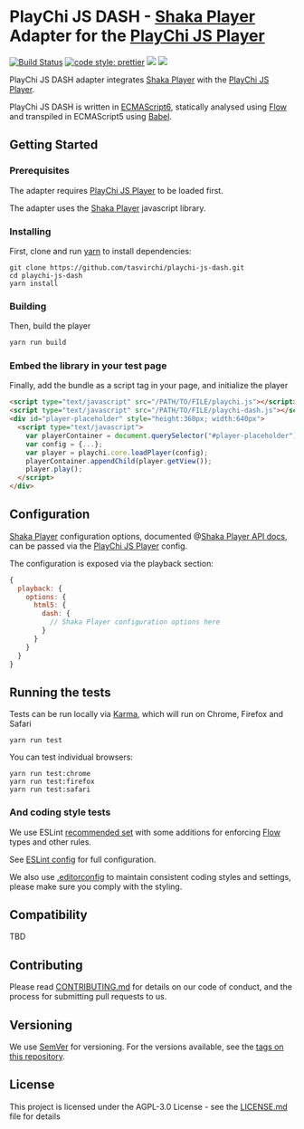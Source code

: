 # PlayChi JS DASH - [Shaka Player] Adapter for the [PlayChi JS Player]

[![Build Status](https://github.com/tasvirchi/playchi-js-dash/actions/workflows/run_canary_full_flow.yaml/badge.svg)](https://github.com/tasvirchi/playchi-js-dash/actions/workflows/run_canary_full_flow.yaml)
[![code style: prettier](https://img.shields.io/badge/code_style-prettier-ff69b4.svg?style=flat-square)](https://github.com/prettier/prettier)
[![](https://img.shields.io/npm/v/@playchi-js/playchi-js-dash/latest.svg)](https://www.npmjs.com/package/@playchi-js/playchi-js-dash)
[![](https://img.shields.io/npm/v/@playchi-js/playchi-js-dash/canary.svg)](https://www.npmjs.com/package/@playchi-js/playchi-js-dash/v/canary)

PlayChi JS DASH adapter integrates [Shaka Player] with the [PlayChi JS Player].

PlayChi JS DASH is written in [ECMAScript6], statically analysed using [Flow] and transpiled in ECMAScript5 using [Babel].

[shaka player]: https://github.com/google/shaka-player
[shaka player api docs]: https://shaka-player-demo.appspot.com/docs/api/index.html
[flow]: https://flow.org/
[ecmascript6]: https://github.com/ericdouglas/ES6-Learning#articles--tutorials
[babel]: https://babeljs.io

## Getting Started

### Prerequisites

The adapter requires [PlayChi JS Player] to be loaded first.

The adapter uses the [Shaka Player] javascript library.

[playchi js player]: https://github.com/tasvirchi/playchi-js

### Installing

First, clone and run [yarn] to install dependencies:

[yarn]: https://yarnpkg.com/lang/en/

```
git clone https://github.com/tasvirchi/playchi-js-dash.git
cd playchi-js-dash
yarn install
```

### Building

Then, build the player

```javascript
yarn run build
```

### Embed the library in your test page

Finally, add the bundle as a script tag in your page, and initialize the player

```html
<script type="text/javascript" src="/PATH/TO/FILE/playchi.js"></script>
<script type="text/javascript" src="/PATH/TO/FILE/playchi-dash.js"></script>
<div id="player-placeholder" style="height:360px; width:640px">
  <script type="text/javascript">
    var playerContainer = document.querySelector("#player-placeholder");
    var config = {...};
    var player = playchi.core.loadPlayer(config);
    playerContainer.appendChild(player.getView());
    player.play();
  </script>
</div>
```

## Configuration

[Shaka Player] configuration options, documented @[Shaka Player API docs], can be passed via the [PlayChi JS Player] config.

The configuration is exposed via the playback section:

```javascript
{
  playback: {
    options: {
      html5: {
        dash: {
          // Shaka Player configuration options here
        }
      }
    }
  }
}
```

## Running the tests

Tests can be run locally via [Karma], which will run on Chrome, Firefox and Safari

[karma]: https://karma-runner.github.io/1.0/index.html

```
yarn run test
```

You can test individual browsers:

```
yarn run test:chrome
yarn run test:firefox
yarn run test:safari
```

### And coding style tests

We use ESLint [recommended set](http://eslint.org/docs/rules/) with some additions for enforcing [Flow] types and other rules.

See [ESLint config](.eslintrc.json) for full configuration.

We also use [.editorconfig](.editorconfig) to maintain consistent coding styles and settings, please make sure you comply with the styling.

## Compatibility

TBD

## Contributing

Please read [CONTRIBUTING.md](https://gist.github.com/PurpleBooth/b24679402957c63ec426) for details on our code of conduct, and the process for submitting pull requests to us.

## Versioning

We use [SemVer](http://semver.org/) for versioning. For the versions available, see the [tags on this repository](https://github.com/tasvirchi/playchi-js-dash/tags).

## License

This project is licensed under the AGPL-3.0 License - see the [LICENSE.md](LICENSE.md) file for details


